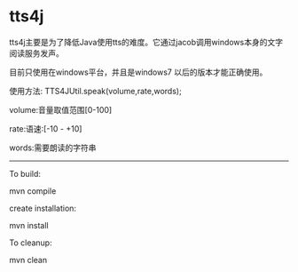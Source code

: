 # tts4j
tts4j主要是为了降低Java使用tts的难度。它通过jacob调用windows本身的文字阅读服务发声。

目前只使用在windows平台，并且是windows7 以后的版本才能正确使用。

使用方法:
TTS4JUtil.speak(volume,rate,words);

volume:音量取值范围[0-100]

rate:语速:[-10 - +10]

words:需要朗读的字符串


----

To build:

mvn compile

create installation:

mvn install

To cleanup:

mvn clean